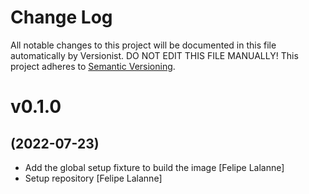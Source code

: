 # Change Log

All notable changes to this project will be documented in this file
automatically by Versionist. DO NOT EDIT THIS FILE MANUALLY!
This project adheres to [Semantic Versioning](http://semver.org/).

# v0.1.0
## (2022-07-23)

* Add the global setup fixture to build the image [Felipe Lalanne]
* Setup repository [Felipe Lalanne]
